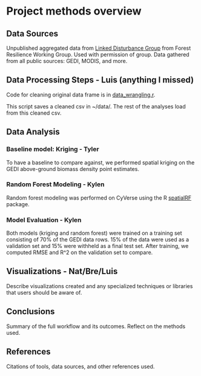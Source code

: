 # Project methods overview

## Data Sources

Unpublished aggregated data from [Linked Disturbance Group](https://github.com/tylerhoecker/linked_disturbance) from Forest Resilience Working Group. Used with permission of group. Data gathered from all public sources: GEDI, MODIS, and more. 

## Data Processing Steps - Luis (anything I missed)

Code for cleaning original data frame is in [data_wrangling.r](https://github.com/CU-ESIIL/FCC24_Group_6/blob/gh-pages-documentation/code/data-processing/data_wrangling.r).

This script saves a cleaned csv in ~/data/. The rest of the analyses load from this cleaned csv. 

## Data Analysis

### Baseline model: Kriging - Tyler
To have a baseline to compare against, we performed spatial kriging on the GEDI above-ground biomass density point estimates. 

### Random Forest Modeling - Kylen
Random forest modeling was performed on CyVerse using the R [spatialRF](https://blasbenito.github.io/spatialRF/) package. 

### Model Evaluation - Kylen
Both models (kriging and random forest) were trained on a training set consisting of 70% of the GEDI data rows. 15% of the data were used as a validation set and 15% were withheld as a final test set. After training, we computed RMSE and R^2 on the validation set to compare. 

## Visualizations - Nat/Bre/Luis
Describe visualizations created and any specialized techniques or libraries that users should be aware of.

## Conclusions
Summary of the full workflow and its outcomes. Reflect on the methods used.

## References
Citations of tools, data sources, and other references used.
